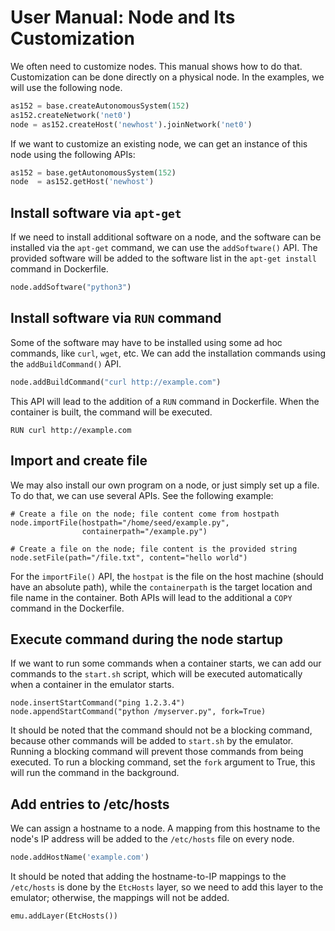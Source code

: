 # User Manual: Node and Its Customization

We often need to customize nodes. This manual shows how to do that. 
Customization can be done directly on a physical node. In the examples, 
we will use the following node. 

```python
as152 = base.createAutonomousSystem(152)
as152.createNetwork('net0')
node = as152.createHost('newhost').joinNetwork('net0')
```

If we want to customize an existing node, we can get 
an instance of this node using the following APIs:

```python
as152 = base.getAutonomousSystem(152)
node  = as152.getHost('newhost')
```


## Install software via `apt-get`

If we need to install additional software on a node, 
and the software can be installed via the `apt-get` command, 
we can use the `addSoftware()` API. 
The provided software will be added to the software list 
in the `apt-get install` command in Dockerfile.

```python
node.addSoftware("python3")
```


## Install software via `RUN` command 

Some of the software may have to be installed using some ad hoc
commands, like `curl`, `wget`, etc. We can add the installation commands
using the `addBuildCommand()` API. 

```python
node.addBuildCommand("curl http://example.com")
```

This API will lead to the addition of a
`RUN` command in Dockerfile. When the container is built, the command
will be executed. 

```
RUN curl http://example.com
```

## Import and create file 

We may also install our own program on a node, or just simply
set up a file. To do that, we can use several APIs. 
See the following example:  

```
# Create a file on the node; file content come from hostpath
node.importFile(hostpath="/home/seed/example.py",
                containerpath="/example.py")

# Create a file on the node; file content is the provided string
node.setFile(path="/file.txt", content="hello world")
```

For the `importFile()` API, the `hostpat` is the file on the host machine
(should have an absolute path), while the `containerpath` is the 
target location and file name in the container.
Both APIs will lead to the additional a `COPY` command in the Dockerfile. 



## Execute command during the node startup

If we want to run some commands when a container starts, we can
add our commands to the `start.sh` script, which will be 
executed automatically when a container in the emulator starts. 

```
node.insertStartCommand("ping 1.2.3.4")
node.appendStartCommand("python /myserver.py", fork=True) 
```

It should be noted that the command should not be a blocking command,
because other commands will be added to `start.sh` by the emulator. 
Running a blocking command will prevent those commands from being executed. 
To run a blocking command, set the `fork` argument to True, this will
run the command in the background. 



## Add entries to /etc/hosts 

We can assign a hostname to a node. A mapping from this hostname to the
node's IP address will be added to the `/etc/hosts` file on every node. 

```python
node.addHostName('example.com')
```

It should be noted that adding the hostname-to-IP mappings
to the `/etc/hosts` is done by the `EtcHosts` layer, so we need to add
this layer to the emulator; otherwise, the mappings will not be added. 


```python
emu.addLayer(EtcHosts())
```


